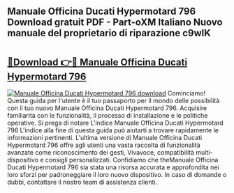 ## Manuale Officina Ducati Hypermotard 796 Download gratuit PDF - Part-oXM Italiano Nuovo manuale del proprietario di riparazione c9wlK

# <h2><a href="http://dfdadkf.blite.top/?on=Manuale+Officina+Ducati+Hypermotard+796">🔗Download 👉🔴 Manuale Officina Ducati Hypermotard 796</a></h2>

[![Manuale Officina Ducati Hypermotard 796 download](https://i.imgur.com/lujVjoI.png)](http://dfdadkf.blite.top/?on=Manuale+Officina+Ducati+Hypermotard+796)
Cominciamo! Questa guida per l'utente è il tuo passaporto per il mondo delle possibilità con il tuo nuovo Manuale Officina Ducati Hypermotard 796. Acquisire familiarità con le funzionalità, il processo di installazione e le politiche operative. Si prega di notare L'indice Manuale Officina Ducati Hypermotard 796 L'indice alla fine di questa guida può aiutarti a trovare rapidamente le informazioni pertinenti. L'ultima versione di Manuale Officina Ducati Hypermotard 796 offre agli utenti una vasta raccolta di funzionalità avanzate come riconoscimento dei gesti, Vivavoce, compatibilità multi-dispositivo e consigli personalizzati. Confidiamo che theManuale Officina Ducati Hypermotard 796 sia stata una risorsa accurata e approfondita nei loro sforzi per padroneggiare il loro nuovo dispositivo. In caso di domande o dubbi, contattare il nostro team di assistenza clienti.
